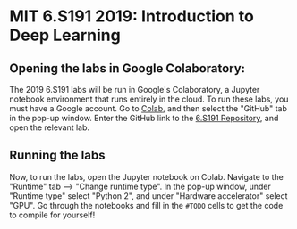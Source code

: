 # MIT 6.S191 2019: Introduction to Deep Learning

## Opening the labs in Google Colaboratory:
The 2019 6.S191 labs will be run in Google's Colaboratory, a Jupyter notebook environment that runs entirely in the cloud. To run these labs, you must have a Google account. Go to [Colab](https://colab.research.google.com/), and then select the "GitHub" tab in the pop-up window. Enter the GitHub link to the [6.S191 Repository](https://github.com/aamini/introtodeeplearning_labs/), and open the relevant lab.

## Running the labs
Now, to run the labs, open the Jupyter notebook on Colab. Navigate to the "Runtime" tab --> "Change runtime type". In the pop-up window, under "Runtime type" select "Python 2", and under "Hardware accelerator" select "GPU". Go through the notebooks and fill in the `#TODO` cells to get the code to compile for yourself!

